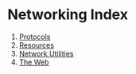 # Networking Index


1. [Protocols](./protocols.md)
1. [Resources](./resources.md)
1. [Network Utilities](./utilities.md)
1. [The Web](./web.md)
